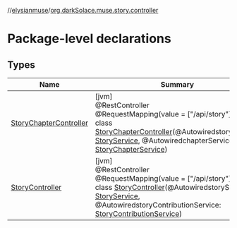 //[elysianmuse](../../index.md)/[org.darkSolace.muse.story.controller](index.md)

# Package-level declarations

## Types

| Name | Summary |
|---|---|
| [StoryChapterController](-story-chapter-controller/index.md) | [jvm]<br>@RestController<br>@RequestMapping(value = [&quot;/api/story&quot;])<br>class [StoryChapterController](-story-chapter-controller/index.md)(@AutowiredstoryService: [StoryService](../org.darkSolace.muse.story.service/-story-service/index.md), @AutowiredchapterService: [StoryChapterService](../org.darkSolace.muse.story.service/-story-chapter-service/index.md)) |
| [StoryController](-story-controller/index.md) | [jvm]<br>@RestController<br>@RequestMapping(value = [&quot;/api/story&quot;])<br>class [StoryController](-story-controller/index.md)(@AutowiredstoryService: [StoryService](../org.darkSolace.muse.story.service/-story-service/index.md), @AutowiredstoryContributionService: [StoryContributionService](../org.darkSolace.muse.story.service/-story-contribution-service/index.md)) |
